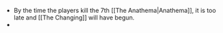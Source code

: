 - By the time the players kill the 7th [[The Anathema|Anathema]], it is too late and [[The Changing]] will have begun.
- 